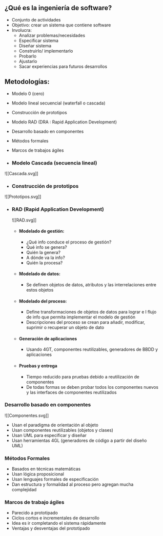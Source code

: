 ## ¿Qué es la ingeniería de software?

- Conjunto de actividades
- Objetivo: crear un sistema que contiene software
- Involucra: 
	- Analizar problemas/necesidades
	- Especificar sistema
	- Diseñar sistema
	- Construirlo/ implementarlo
	- Probarlo
	- Ajustarlo
	- Sacar experiencias para futuros desarrollos

## Metodologías: 

- Modelo 0 (cero)
- Modelo lineal secuencial (waterfall o cascada)
- Construcción de prototipos
- Modelo RAD (DRA : Rapid Application Development)
- Desarrollo basado en componentes
- Métodos formales
- Marcos de trabajos ágiles

- ### Modelo Cascada (secuencia lineal)
![[Cascada.svg]]
- ### Construcción de prototipos 

![[Prototipos.svg]]
- ### RAD (Rapid Application Development)
	![[RAD.svg]]
	 - #### Modelado de gestión:
		- ¿Qué info conduce el proceso de gestión?
		- Qué info se genera?
		- Quién la genera?
		- A dónde va la info?
		- Quién la procesa?

	- #### Modelado de datos:
		- Se definen objetos de datos, atributos y las interrelaciones entre estos objetos

	- #### Modelado del proceso:
		- Define transformaciones de objetos de datos para lograr e l flujo de info que permita implementar el modelo de gestión
		- Descripciones del proceso se crean para añadir, modificar, suprimir o recuperar un objeto de dato 

	- #### Generación de aplicaciones
		- Usando 4GT, componentes reutilizables, generadores de BBDD y aplicaciones

	- #### Pruebas y entrega
		- Tiempo reducido para pruebas debido a reutilización de componentes 
		- De todas formas se deben probar todos los componentes nuevos y las interfaces de componentes reutilizados

### Desarrollo basado en componentes

![[Componentes.svg]]
- Usan el paradigma de orientación al objeto
- Usan componentes reutilizables (objetos y clases)
- Usan UML para especificar y diseñar
- Usan herramientas 4GL (generadores de código a partir del diseño UML)

### Métodos Formales

- Basados en técnicas matemáticas
- Usan lógica proposicional
- Usan lenguajes formales de especificación 
- Dan estructura y formalidad al proceso pero agregan mucha complejidad

### Marcos de trabajo ágiles

- Parecido a prototipado
- Ciclos cortos e incrementales de desarrollo
- Idea es ir completando el sistema rápidamente
- Ventajas y desventajas del prototipado